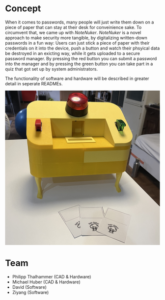 # Concept #
When it comes to passwords, many people will just write them down on a piece of paper that can stay at their desk for conveinience sake. To circumvent that, we came up with *NoteNuker*. *NoteNuker* is a novel approach to make security more tangible, by digitalizing written-down passwords in a fun way:
Users can just stick a piece of paper with their credentials on it into the device, push a button and watch their phsyical data be destroyed in an exicting way, while it gets uploaded to a secure password manager.
By pressing the red button you can submit a password into the manager and by pressing the green button you can take part in a quiz that got set up by system administrators.

The functionality of software and hardware will be described in greater detail in seperate READMEs.

![Prototype](Prototype.JPG "Prototype")

# Team #
- Philipp Thalhammer (CAD & Hardware)
- Michael Huber (CAD & Hardware)
- David (Software)
- Ziyang (Software)